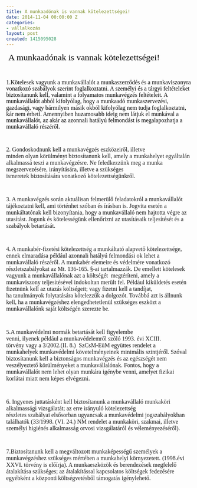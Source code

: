 ```yaml
---
title: A munkaadónak is vannak kötelezettségei!
date: 2014-11-04 00:00:00 Z
categories:
- vállalkozás
layout: post
created: 1415095028
---
```


<p><span style="font-family: 'Times New Roman','serif'; color: black; font-size: x-large;">&nbsp;A munkaadónak is vannak kötelezettségei!</span></p><p>&nbsp;</p><p><span style="font-size: 12.0pt; line-height: 107%; font-family: 'Times New Roman','serif'; mso-fareast-font-family: 'Times New Roman'; color: black; mso-themecolor: text1; mso-fareast-language: HU;">1.Kötelesek vagyunk&nbsp;a&nbsp;munkavállalót a&nbsp;munkaszerződés és&nbsp;a munkaviszonyra vonatkozó szabályok szerint foglalkoztatni. A személyi és a tárgyi feltételeket biztosítanunk kell, valamint a folyamatos munkavégzés feltételeit. A munkavállalót abból kifolyólag, hogy a munkaadó munkaszervezési, gazdasági, vagy bármilyen másik okból kifolyólag nem tudja foglalkoztatni, kár nem érheti. Amennyiben huzamosabb ideig nem&nbsp;látjuk el&nbsp;munkával&nbsp;a munkavállalót, az akár&nbsp;az&nbsp;azonnali&nbsp;hatályú felmondást is megalapozhatja a munkavállaló részéről.</span><span style="font-family: 'Times New Roman','serif'; color: black; mso-themecolor: text1;"></span></p><p>&nbsp;</p><p><span style="font-size: 12.0pt; font-family: 'Times New Roman','serif'; mso-fareast-font-family: 'Times New Roman'; mso-fareast-language: HU;">2. Gondoskodnunk kell a <span style="mso-bidi-font-weight: bold;">munkavégzés&nbsp;eszközei</span>ről, illetve minden&nbsp;olyan&nbsp;körülményt biztosítanunk kell, amely&nbsp;a munkahelyet&nbsp;egyáltalán&nbsp; alkalmassá&nbsp;teszi&nbsp;a munkavégzésre. Ne feledkezzünk meg a munka megszervezésére, irányítására, illetve&nbsp;a&nbsp;szükséges ismeretek&nbsp;biztosítására&nbsp;vonatkozó&nbsp;kötelezettségünkről.</span></p><p>&nbsp;</p><p><span style="font-size: 12.0pt; font-family: 'Times New Roman','serif'; mso-fareast-font-family: 'Times New Roman'; mso-fareast-language: HU;">3. A munkavégzés során <span style="mso-bidi-font-weight: bold;">aktuálisan felmerülő feladatok</span>ról a munkavállalót tájékoztatni kell, ami történhet szóban és írásban is. Jogvita esetén a munkáltatónak kell bizonyítania, hogy a munkavállaló nem hajtotta végre az utasítást. Jogunk és kötelességünk ellenőrizni az utasításaik teljesítését és a szabályok betartását.</span></p><p>&nbsp;</p><p><span style="font-size: 12.0pt; font-family: 'Times New Roman','serif'; mso-fareast-font-family: 'Times New Roman'; mso-fareast-language: HU;">4. A <span style="mso-bidi-font-weight: bold;">munkabér-fizetési kötelezettség</span> a munkáltató alapvető kötelezettsége, ennek elmaradása például azonnali hatályú felmondási ok lehet a munkavállaló részéről. A munkabér elemeire és védelmére vonatkozó részletszabályokat az Mt. 136-165. §-ai tartalmazzák.&nbsp;De emellett kötelesek vagyunk a munkavállalónak&nbsp;azt&nbsp;a&nbsp;költségét&nbsp; megtéríteni, amely a munkaviszony teljesítésével indokoltan merült fel. Például kiküldetés esetén fizetnünk kell&nbsp;az&nbsp;utazás költségeit;&nbsp;vagy fizetni kell a tandíjat, ha&nbsp;tanulmányok&nbsp;folytatására&nbsp;kötelezzük a dolgozót. Továbbá azt is állnunk kell, ha a munkavégzéshez elengedhetetlenül szükséges eszközt a munkavállalónk saját költségén szerezte be.</span></p><p>&nbsp;</p><p><span style="font-size: 12.0pt; font-family: 'Times New Roman','serif'; mso-fareast-font-family: 'Times New Roman'; mso-fareast-language: HU;">5.A munkavédelmi normák betartását kell figyelembe venni,&nbsp;ilyenek&nbsp;például&nbsp;a&nbsp;munkavédelemről&nbsp;szóló 1993.&nbsp;évi XCIII. törvény&nbsp;vagy a 3/2002.(II.&nbsp;8.)&nbsp; SzCsM-EüM&nbsp;együttes rendelet a munkahelyek&nbsp;munkavédelmi követelményeinek minimális szintjéről. Szóval biztosítanunk kell a biztonságos munkavégzés és az egészségét nem veszélyeztető körülményeket a munkavállalónak. Fontos, hogy a munkavállalót nem lehet olyan munkára igénybe venni, amelyet fizikai korlátai miatt nem képes elvégezni. </span></p><p>&nbsp;</p><p><span style="font-size: 12.0pt; font-family: 'Times New Roman','serif'; mso-fareast-font-family: 'Times New Roman'; mso-fareast-language: HU;">6. Ingyenes juttatásként kell&nbsp;biztosítanunk a<strong>&nbsp;</strong><span style="mso-bidi-font-weight: bold;">munkavállaló&nbsp;munkaköri alkalmassági vizsgálat</span>át; az&nbsp;erre&nbsp;irányuló&nbsp;kötelezettség részletes&nbsp;szabályai&nbsp;elsősorban&nbsp;ugyancsak a munkavédelmi jogszabályokban találhatók (33/1998. (VI. 24.) NM rendelet a munkaköri, szakmai, illetve személyi higiénés alkalmasság orvosi vizsgálatáról és véleményezéséről).</span></p><p>&nbsp;</p><p><span style="font-size: 12.0pt; font-family: 'Times New Roman','serif'; mso-fareast-font-family: 'Times New Roman'; mso-fareast-language: HU;">7.Biztosítanunk kell a megváltozott munkaképességű személyek a munkavégzéshez szükséges mértében a munkahelyi környezetett.</span> (<span style="font-size: 12.0pt; font-family: 'Times New Roman','serif'; mso-fareast-font-family: 'Times New Roman'; mso-fareast-language: HU;">1998.évi XXVI. törvény is előírja). A munkaeszközök és berendezések megfelelő átalakítása szükséges; az átalakítással kapcsolatos költségek fedezésére egyébként a központi költségvetésből támogatás igénylehető.</span></p><p>&nbsp;</p>
